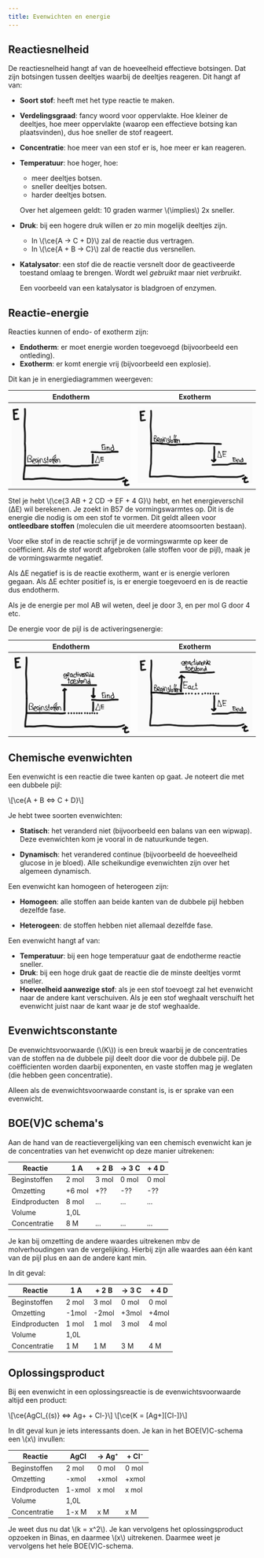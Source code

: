 ```yaml
---
title: Evenwichten en energie
---
```


## Reactiesnelheid

De reactiesnelheid hangt af van de hoeveelheid effectieve botsingen. Dat zijn
botsingen tussen deeltjes waarbij de deeltjes reageren. Dit hangt af van:

- **Soort stof**: heeft met het type reactie te maken.

- **Verdelingsgraad**: fancy woord voor oppervlakte. Hoe kleiner de deeltjes,
  hoe meer oppervlakte (waarop een effectieve botsing kan plaatsvinden),
  dus hoe sneller de stof reageert.

- **Concentratie**: hoe meer van een stof er is, hoe meer er kan reageren.

- **Temperatuur**: hoe hoger, hoe:

  - meer deeltjes botsen.
  - sneller deeltjes botsen.
  - harder deeltjes botsen.

  Over het algemeen geldt: 10 graden warmer \\(\implies\\) 2x sneller.

- **Druk**: bij een hogere druk willen er zo min mogelijk deeltjes zijn.

  - In \\(\ce{A -> C + D}\\) zal de reactie dus vertragen.
  - In \\(\ce{A + B -> C}\\) zal de reactie dus versnellen.

- **Katalysator**: een stof die de reactie versnelt door de
  geactiveerde toestand omlaag te brengen. Wordt wel _gebruikt_ maar niet _verbruikt_.

  Een voorbeeld van een katalysator is bladgroen of enzymen.

## Reactie-energie

Reacties kunnen of endo- of exotherm zijn:

- **Endotherm**: er moet energie worden toegevoegd (bijvoorbeeld een ontleding).
- **Exotherm**: er komt energie vrij (bijvoorbeeld een explosie).

Dit kan je in energiediagrammen weergeven:

| Endotherm                    | Exotherm                    |
| ---------------------------- | --------------------------- |
| ![](energiediagram-endo.png) | ![](energiediagram-exo.png) |

Stel je hebt \\(\ce{3 AB + 2 CD -> EF + 4 G}\\) hebt, en het energieverschil (ΔE) wil berekenen.
Je zoekt in B57 de vormingswarmtes op. Dit is de energie die nodig is om een stof
te vormen. Dit geldt alleen voor **ontleedbare stoffen** (moleculen die uit meerdere
atoomsoorten bestaan).

Voor elke stof in de reactie schrijf je de vormingswarmte op keer de coëfficient.
Als de stof wordt afgebroken (alle stoffen voor de pijl),
maak je de vormingswarmte negatief.

Als ΔE negatief is is de reactie exotherm, want er is energie verloren gegaan. Als ΔE
echter positief is, is er energie toegevoerd en is de reactie dus
endotherm.

Als je de energie per mol AB wil weten, deel je door 3, en per mol G door 4 etc.

De energie voor de pijl is de activeringsenergie:

| Endotherm                        | Exotherm                        |
| -------------------------------- | ------------------------------- |
| ![](activeringsenergie-endo.png) | ![](activeringsenergie-exo.png) |

## Chemische evenwichten

Een evenwicht is een reactie die twee kanten op gaat. Je noteert die met een dubbele pijl:

\\[\ce{A + B <=> C + D}\\]

Je hebt twee soorten evenwichten:

- **Statisch**: het veranderd niet (bijvoorbeeld een balans van een wipwap).
  Deze evenwichten kom je vooral in de natuurkunde tegen.

- **Dynamisch**: het verandered continue (bijvoorbeeld de hoeveelheid glucose in je bloed).
  Alle scheikundige evenwichten zijn over het algemeen dynamisch.

Een evenwicht kan homogeen of heterogeen zijn:

- **Homogeen**: alle stoffen aan beide kanten van de dubbele pijl hebben dezelfde fase.

- **Heterogeen**: de stoffen hebben niet allemaal dezelfde fase.

Een evenwicht hangt af van:

- **Temperatuur**: bij een hoge temperatuur gaat de endotherme reactie sneller.
- **Druk**: bij een hoge druk gaat de reactie die de minste deeltjes vormt sneller.
- **Hoeveelheid aanwezige stof**: als je een stof toevoegt zal het evenwicht naar de andere kant verschuiven.
  Als je een stof weghaalt verschuift het evenwicht juist naar de kant waar je de stof weghaalde.

## Evenwichtsconstante

De evenwichtsvoorwaarde (\\(K\\)) is een breuk waarbij je de concentraties van de stoffen na de
dubbele pijl deelt door die voor de dubbele pijl. De coëfficienten worden daarbij exponenten,
en vaste stoffen mag je weglaten (die hebben geen concentratie).

Alleen als de evenwichtsvoorwaarde constant is, is er sprake van een evenwicht.

## BOE(V)C schema's

Aan de hand van de reactievergelijking van een chemisch evenwicht kan je de concentraties
van het evenwicht op deze manier uitrekenen:

| Reactie       | 1 A    | + 2 B | → 3 C | + 4 D |
| ------------- | ------ | ----- | ----- | ----- |
| Beginstoffen  | 2 mol  | 3 mol | 0 mol | 0 mol |
| Omzetting     | +6 mol | +??   | -??   | -??   |
| Eindproducten | 8 mol  | ...   | ...   | ...   |
| Volume        | 1,0L   |
| Concentratie  | 8 M    | ...   | ...   | ...   |

Je kan bij omzetting de andere waardes uitrekenen mbv de molverhoudingen van de vergelijking.
Hierbij zijn alle waardes aan één kant van de pijl plus en aan de andere kant min.

In dit geval:

| Reactie       | 1 A   | + 2 B | → 3 C | + 4 D |
| ------------- | ----- | ----- | ----- | ----- |
| Beginstoffen  | 2 mol | 3 mol | 0 mol | 0 mol |
| Omzetting     | -1mol | -2mol | +3mol | +4mol |
| Eindproducten | 1 mol | 1 mol | 3 mol | 4 mol |
| Volume        | 1,0L  |
| Concentratie  | 1 M   | 1 M   | 3 M   | 4 M   |

## Oplossingsproduct

Bij een evenwicht in een oplossingsreactie is de evenwichtsvoorwaarde altijd een product:

\\[\ce{AgCl\_{(s)} <=> Ag+ + Cl-}\\]
\\[\ce{K = [Ag+][Cl-]}\\]

In dit geval kun je iets interessants doen. Je kan in het BOE(V)C-schema een \\(x\\) invullen:

| Reactie       | AgCl   | → Ag⁺ | + Cl⁻ |
| ------------- | ------ | ----- | ----- |
| Beginstoffen  | 2 mol  | 0 mol | 0 mol |
| Omzetting     | -xmol  | +xmol | +xmol |
| Eindproducten | 1-xmol | x mol | x mol |
| Volume        | 1,0L   |
| Concentratie  | 1-x M  | x M   | x M   |

Je weet dus nu dat \\(k = x^2\\). Je kan vervolgens het oplossingsproduct opzoeken in Binas,
en daarmee \\(x\\) uitrekenen. Daarmee weet je vervolgens het hele BOE(V)C-schema.
